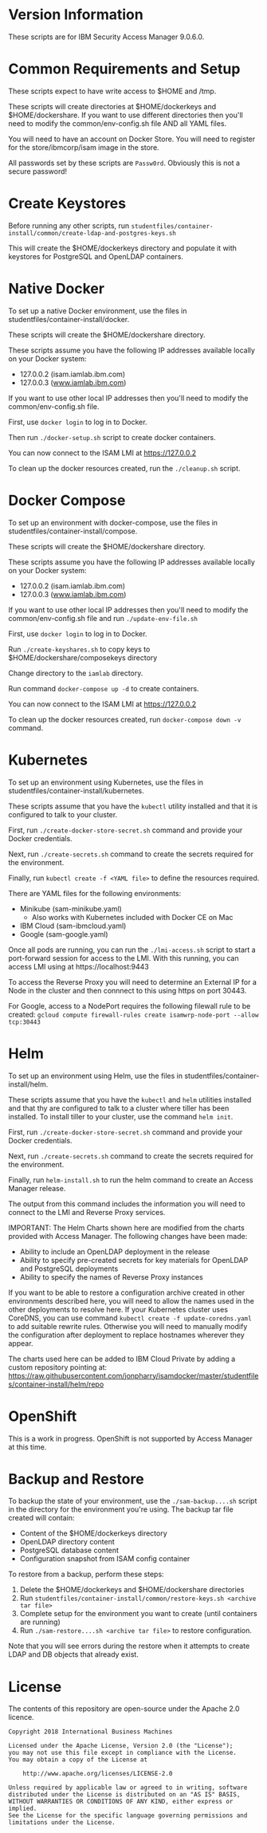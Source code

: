 # Version Information
These scripts are for IBM Security Access Manager 9.0.6.0.

# Common Requirements and Setup

These scripts expect to have write access to $HOME and /tmp.

These scripts will create directories at $HOME/dockerkeys and $HOME/dockershare.  If you want to use different directories then you'll need to modify the common/env-config.sh file AND all YAML files.

You will need to have an account on Docker Store.  You will need to register for the store/ibmcorp/isam image in the store.

All passwords set by these scripts are `Passw0rd`.  Obviously this is not a secure password!

# Create Keystores
Before running any other scripts, run `studentfiles/container-install/common/create-ldap-and-postgres-keys.sh`

This will create the $HOME/dockerkeys directory and populate it with keystores for PostgreSQL and OpenLDAP containers.

# Native Docker
To set up a native Docker environment, use the files in studentfiles/container-install/docker.

These scripts will create the $HOME/dockershare directory.

These scripts assume you have the following IP addresses available locally on your Docker system:
- 127.0.0.2 (isam.iamlab.ibm.com)
- 127.0.0.3 (www.iamlab.ibm.com)

If you want to use other local IP addresses then you'll need to modify the common/env-config.sh file.

First, use `docker login` to log in to Docker.

Then run `./docker-setup.sh` script to create docker containers.

You can now connect to the ISAM LMI at https://127.0.0.2

To clean up the docker resources created, run the `./cleanup.sh` script.

# Docker Compose
To set up an environment with docker-compose, use the files in studentfiles/container-install/compose.

These scripts will create the $HOME/dockershare directory.

These scripts assume you have the following IP addresses available locally on your Docker system:
- 127.0.0.2 (isam.iamlab.ibm.com)
- 127.0.0.3 (www.iamlab.ibm.com)

If you want to use other local IP addresses then you'll need to modify the common/env-config.sh file and run `./update-env-file.sh`

First, use `docker login` to log in to Docker.

Run `./create-keyshares.sh` to copy keys to $HOME/dockershare/composekeys directory

Change directory to the `iamlab` directory.

Run command `docker-compose up -d` to create containers.

You can now connect to the ISAM LMI at https://127.0.0.2

To clean up the docker resources created, run `docker-compose down -v` command.

# Kubernetes
To set up an environment using Kubernetes, use the files in studentfiles/container-install/kubernetes.

These scripts assume that you have the `kubectl` utility installed and that it is configured to talk to your cluster.

First, run `./create-docker-store-secret.sh` command and provide your Docker credentials.

Next, run `./create-secrets.sh` command to create the secrets required for the environment.

Finally, run `kubectl create -f <YAML file>` to define the resources required.

There are YAML files for the following environments:
- Minikube (sam-minikube.yaml)
   - Also works with Kubernetes included with Docker CE on Mac
- IBM Cloud (sam-ibmcloud.yaml)
- Google (sam-google.yaml)

Once all pods are running, you can run the `./lmi-access.sh` script to start a port-forward session for access to the LMI.
With this running, you can access LMI using at https://localhost:9443

To access the Reverse Proxy you will need to determine an External IP for a Node in the cluster and then connnect to this using https on port 30443.

For Google, access to a NodePort requires the following filewall rule to be created:
`gcloud compute firewall-rules create isamwrp-node-port --allow tcp:30443`

# Helm
To set up an environment using Helm, use the files in studentfiles/container-install/helm.

These scripts assume that you have the `kubectl` and `helm` utilities installed and that thy are configured to talk to a cluster where tiller has been installed.  To install tiller to your cluster, use the command `helm init`.

First, run `./create-docker-store-secret.sh` command and provide your Docker credentials.

Next, run `./create-secrets.sh` command to create the secrets required for the environment.

Finally, run `helm-install.sh` to run the helm command to create an Access Manager release.

The output from this command includes the information you will need to connect to the LMI and Reverse Proxy services.

IMPORTANT: The Helm Charts shown here are modified from the charts provided with Access Manager.  The following changes have been made:
- Ability to include an OpenLDAP deployment in the release
- Ability to specify pre-created secrets for key materials for OpenLDAP and PostgreSQL deployments
- Ability to specify the names of Reverse Proxy instances

If you want to be able to restore a configuration archive created in other environments described here, you will need to allow the names used in the other deployments to resolve here.  If your Kubernetes cluster uses CoreDNS, you can use command `kubectl create -f update-coredns.yaml` to add suitable rewrite rules.  Otherwise you will need to manually modify the configuration after deployment to replace hostnames wherever they appear.

The charts used here can be added to IBM Cloud Private by adding a custom repository pointing at:
https://raw.githubusercontent.com/jonpharry/isamdocker/master/studentfiles/container-install/helm/repo

# OpenShift
This is a work in progress.  OpenShift is not supported by Access Manager at this time.

# Backup and Restore

To backup the state of your environment, use the `./sam-backup....sh` script in the directory for the environment you're using.  The backup tar file created will contain:
- Content of the $HOME/dockerkeys directory
- OpenLDAP directory content
- PostgreSQL database content
- Configuration snapshot from ISAM config container

To restore from a backup, perform these steps:

1. Delete the $HOME/dockerkeys and $HOME/dockershare directories
1. Run `studentfiles/container-install/common/restore-keys.sh <archive tar file>`
1. Complete setup for the environment you want to create (until containers are running)
1. Run `./sam-restore....sh <archive tar file>` to restore configuration.

Note that you will see errors during the restore when it attempts to create LDAP and DB objects that already exist.


# License

The contents of this repository are open-source under the Apache 2.0 licence.

```
Copyright 2018 International Business Machines

Licensed under the Apache License, Version 2.0 (the "License");
you may not use this file except in compliance with the License.
You may obtain a copy of the License at

    http://www.apache.org/licenses/LICENSE-2.0

Unless required by applicable law or agreed to in writing, software
distributed under the License is distributed on an "AS IS" BASIS,
WITHOUT WARRANTIES OR CONDITIONS OF ANY KIND, either express or implied.
See the License for the specific language governing permissions and
limitations under the License.
```
